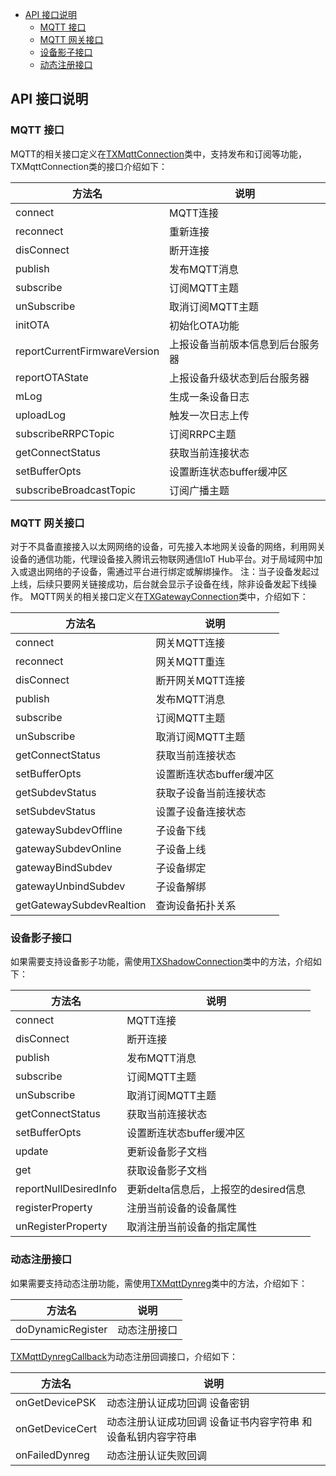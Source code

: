 * [API 接口说明](#API-接口说明)
  * [MQTT 接口](#MQTT-接口)
  * [MQTT 网关接口](#MQTT-网关接口)
  * [设备影子接口](#设备影子接口)
  * [动态注册接口](#动态注册接口)

## API 接口说明

### MQTT 接口
MQTT的相关接口定义在[TXMqttConnection](https://github.com/tencentyun/iot-device-java/blob/master/hub-device-android/iot_core/src/main/java/com/tencent/iot/hub/device/android/core/mqtt/TXMqttConnection.java)类中，支持发布和订阅等功能，TXMqttConnection类的接口介绍如下：

| 方法名                              | 说明                                             |
| ---------------------------------- | ----------------------------------------------- |
| connect                            | MQTT连接                                         |
| reconnect                          | 重新连接                                          |
| disConnect                         | 断开连接                                          |
| publish                            | 发布MQTT消息                                      |
| subscribe                          | 订阅MQTT主题                                      |
| unSubscribe                        | 取消订阅MQTT主题                                  |
| initOTA                            | 初始化OTA功能                                     |
| reportCurrentFirmwareVersion       | 上报设备当前版本信息到后台服务器                      |
| reportOTAState                     | 上报设备升级状态到后台服务器                         |
| mLog                               | 生成一条设备日志                                   |
| uploadLog                          | 触发一次日志上传                                   |
| subscribeRRPCTopic                 | 订阅RRPC主题                                      |
| getConnectStatus                   | 获取当前连接状态                                   |
| setBufferOpts                      | 设置断连状态buffer缓冲区                           |
| subscribeBroadcastTopic            | 订阅广播主题                                      |

### MQTT 网关接口
对于不具备直接接入以太网网络的设备，可先接入本地网关设备的网络，利用网关设备的通信功能，代理设备接入腾讯云物联网通信IoT Hub平台。对于局域网中加入或退出网络的子设备，需通过平台进行绑定或解绑操作。 注：当子设备发起过上线，后续只要网关链接成功，后台就会显示子设备在线，除非设备发起下线操作。 MQTT网关的相关接口定义在[TXGatewayConnection](https://github.com/tencentyun/iot-device-java/blob/master/hub-device-android/iot_core/src/main/java/com/tencent/iot/hub/device/android/core/gateway/TXGatewayConnection.java)类中，介绍如下：

| 方法名                              | 说明                                             |
| ---------------------------------- | ----------------------------------------------- |
| connect                            | 网关MQTT连接                                      |
| reconnect                          | 网关MQTT重连                                      |
| disConnect                         | 断开网关MQTT连接                                  |
| publish                            | 发布MQTT消息                                      |
| subscribe                          | 订阅MQTT主题                                      |
| unSubscribe                        | 取消订阅MQTT主题                                  |
| getConnectStatus                   | 获取当前连接状态                                   |
| setBufferOpts                      | 设置断连状态buffer缓冲区                           |
| getSubdevStatus                    | 获取子设备当前连接状态                              |
| setSubdevStatus                    | 设置子设备连接状态                                 |
| gatewaySubdevOffline               | 子设备下线                                        |
| gatewaySubdevOnline                | 子设备上线                                        |
| gatewayBindSubdev                  | 子设备绑定                                        |
| gatewayUnbindSubdev                | 子设备解绑                                        |
| getGatewaySubdevRealtion           | 查询设备拓扑关系                                   |

### 设备影子接口
如果需要支持设备影子功能，需使用[TXShadowConnection](https://github.com/tencentyun/iot-device-java/blob/master/hub-device-android/iot_core/src/main/java/com/tencent/iot/hub/device/android/core/shadow/TXShadowConnection.java)类中的方法，介绍如下：

| 方法名                              | 说明                                             |
| ---------------------------------- | ----------------------------------------------- |
| connect                            | MQTT连接                                         |
| disConnect                         | 断开连接                                          |
| publish                            | 发布MQTT消息                                      |
| subscribe                          | 订阅MQTT主题                                      |
| unSubscribe                        | 取消订阅MQTT主题                                  |
| getConnectStatus                   | 获取当前连接状态                                   |
| setBufferOpts                      | 设置断连状态buffer缓冲区                           |
| update                             | 更新设备影子文档                                   |
| get                                | 获取设备影子文档                                   |
| reportNullDesiredInfo              | 更新delta信息后，上报空的desired信息                |
| registerProperty                   | 注册当前设备的设备属性                              |
| unRegisterProperty                 | 取消注册当前设备的指定属性                           |

### 动态注册接口
如果需要支持动态注册功能，需使用[TXMqttDynreg](https://github.com/tencentyun/iot-device-java/blob/master/hub-device-android/iot_core/src/main/java/com/tencent/iot/hub/device/android/core/dynreg/TXMqttDynreg.java)类中的方法，介绍如下：

| 方法名                              | 说明                                             |
| ---------------------------------- | ----------------------------------------------- |
| doDynamicRegister                  | 动态注册接口                                      |

[TXMqttDynregCallback](https://github.com/tencentyun/iot-device-java/blob/master/hub-device-android/iot_core/src/main/java/com/tencent/iot/hub/device/android/core/dynreg/TXMqttDynregCallback.java)为动态注册回调接口，介绍如下：

| 方法名                              | 说明                                                 |
| ---------------------------------- | ----------------------------------------------------|
| onGetDevicePSK                     | 动态注册认证成功回调 设备密钥                            |
| onGetDeviceCert                    | 动态注册认证成功回调 设备证书内容字符串 和 设备私钥内容字符串 |
| onFailedDynreg                     | 动态注册认证失败回调                                    |
